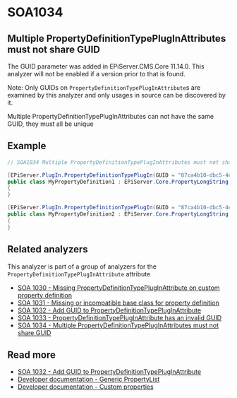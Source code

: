 # SOA1034

## Multiple PropertyDefinitionTypePlugInAttributes must not share GUID

The GUID parameter was added in EPiServer.CMS.Core 11.14.0.
This analyzer will not be enabled if a version prior to that is found.

Note: Only GUIDs on `PropertyDefinitionTypePlugInAttribute`s are examined by
this analyzer and only usages in source can be discovered by it.

Multiple PropertyDefinitionTypePlugInAttributes can not have the same GUID, they must all be unique

## Example

```C#
// SOA1034 Multiple PropertyDefinitionTypePlugInAttributes must not share GUID

[EPiServer.PlugIn.PropertyDefinitionTypePlugIn(GUID = "87ca4b10-dbc5-4e0a-ae23-c79a113ef00a")]
public class MyPropertyDefinition1 : EPiServer.Core.PropertyLongString
{
}

[EPiServer.PlugIn.PropertyDefinitionTypePlugIn(GUID = "87ca4b10-dbc5-4e0a-ae23-c79a113ef00a")]
public class MyPropertyDefinition2 : EPiServer.Core.PropertyLongString
{
}
```

## Related analyzers

This analyzer is part of a group of analyzers for the `PropertyDefinitionTypePlugInAttribute` attribute

- [SOA 1030 - Missing PropertyDefinitionTypePlugInAttribute on custom property definition](https://github.com/Stekeblad/stekeblad.optimizely.analyzers/blob/master/doc/Analyzers/SOA1030.md)
- [SOA 1031 - Missing or incompatible base class for property definition](https://github.com/Stekeblad/stekeblad.optimizely.analyzers/blob/master/doc/Analyzers/SOA1031.md)
- [SOA 1032 - Add GUID to PropertyDefinitionTypePlugInAttribute](https://github.com/Stekeblad/stekeblad.optimizely.analyzers/blob/master/doc/Analyzers/SOA1032.md)
- [SOA 1033 - PropertyDefinitionTypePlugInAttribute has an invalid GUID](https://github.com/Stekeblad/stekeblad.optimizely.analyzers/blob/master/doc/Analyzers/SOA1033.md)
- [SOA 1034 - Multiple PropertyDefinitionTypePlugInAttributes must not share GUID](https://github.com/Stekeblad/stekeblad.optimizely.analyzers/blob/master/doc/Analyzers/SOA1034.md)


## Read more

- [SOA 1032 - Add GUID to PropertyDefinitionTypePlugInAttribute](https://github.com/Stekeblad/stekeblad.optimizely.analyzers/blob/master/doc/Analyzers/SOA1032.md)
- [Developer documentation - Generic PropertyList](https://docs.developers.optimizely.com/content-management-system/docs/generic-propertylist)
- [Developer documentation - Custom properties](https://docs.developers.optimizely.com/content-management-system/docs/custom-properties)